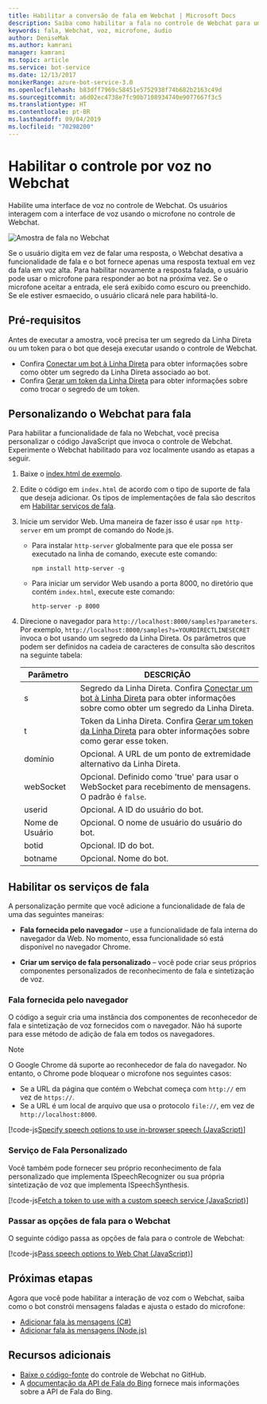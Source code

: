 ```yaml
---
title: Habilitar a conversão de fala em Webchat | Microsoft Docs
description: Saiba como habilitar a fala no controle de Webchat para um bot conectado ao canal de Webchat.
keywords: fala, Webchat, voz, microfone, áudio
author: DeniseMak
ms.author: kamrani
manager: kamrani
ms.topic: article
ms.service: bot-service
ms.date: 12/13/2017
monikerRange: azure-bot-service-3.0
ms.openlocfilehash: b83dff7969c58451e5752938f74b682b2163c49d
ms.sourcegitcommit: a6d02ec4738e7fc90b7108934740e9077667f3c5
ms.translationtype: HT
ms.contentlocale: pt-BR
ms.lasthandoff: 09/04/2019
ms.locfileid: "70298200"
---
```

# <a name="enable-speech-in-web-chat"></a>Habilitar o controle por voz no Webchat
Habilite uma interface de voz no controle de Webchat. Os usuários interagem com a interface de voz usando o microfone no controle de Webchat.

![Amostra de fala no Webchat](~/media/bot-service-channel-webchat/webchat-sample-speech.png)

Se o usuário digita em vez de falar uma resposta, o Webchat desativa a funcionalidade de fala e o bot fornece apenas uma resposta textual em vez da fala em voz alta. Para habilitar novamente a resposta falada, o usuário pode usar o microfone para responder ao bot na próxima vez. Se o microfone aceitar a entrada, ele será exibido como escuro ou preenchido. Se ele estiver esmaecido, o usuário clicará nele para habilitá-lo.

## <a name="prerequisites"></a>Pré-requisitos

  Antes de executar a amostra, você precisa ter um segredo da Linha Direta ou um token para o bot que deseja executar usando o controle de Webchat. 
  * Confira [Conectar um bot à Linha Direta](bot-service-channel-connect-directline.md) para obter informações sobre como obter um segredo da Linha Direta associado ao bot.
  * Confira [Gerar um token da Linha Direta](rest-api/bot-framework-rest-direct-line-3-0-authentication.md) para obter informações sobre como trocar o segredo de um token.

## <a name="customizing-web-chat-for-speech"></a>Personalizando o Webchat para fala
Para habilitar a funcionalidade de fala no Webchat, você precisa personalizar o código JavaScript que invoca o controle de Webchat. Experimente o Webchat habilitado para voz localmente usando as etapas a seguir.

1. Baixe o [index.html de exemplo](https://aka.ms/web-chat-speech-sample). <!-- this aka.ms link needs to be updated if the sample location changes -->
2. Edite o código em `index.html` de acordo com o tipo de suporte de fala que deseja adicionar. Os tipos de implementações de fala são descritos em [Habilitar serviços de fala](#enable-speech-services). 
3. Inicie um servidor Web. Uma maneira de fazer isso é usar `npm http-server` em um prompt de comando do Node.js.

   * Para instalar `http-server` globalmente para que ele possa ser executado na linha de comando, execute este comando:

     ```
     npm install http-server -g
     ```

   * Para iniciar um servidor Web usando a porta 8000, no diretório que contém `index.html`, execute este comando:

     ```
     http-server -p 8000
     ```
4. Direcione o navegador para `http://localhost:8000/samples?parameters`. Por exemplo, `http://localhost:8000/samples?s=YOURDIRECTLINESECRET` invoca o bot usando um segredo da Linha Direta. Os parâmetros que podem ser definidos na cadeia de caracteres de consulta são descritos na seguinte tabela:

   | Parâmetro | DESCRIÇÃO |
   |-----------|-------------|
   | s | Segredo da Linha Direta. Confira [Conectar um bot à Linha Direta](bot-service-channel-connect-directline.md) para obter informações sobre como obter um segredo da Linha Direta. |
   | t | Token da Linha Direta. Confira [Gerar um token da Linha Direta](rest-api/bot-framework-rest-direct-line-3-0-authentication.md) para obter informações sobre como gerar esse token. |
   | domínio | Opcional. A URL de um ponto de extremidade alternativo da Linha Direta.  |
   | webSocket | Opcional. Definido como 'true' para usar o WebSocket para recebimento de mensagens. O padrão é `false`. |
   | userid | Opcional. A ID do usuário do bot.  |
   | Nome de Usuário | Opcional. O nome de usuário do usuário do bot.  |
   | botid | Opcional. ID do bot. |
   | botname | Opcional. Nome do bot. |


## <a name="enable-speech-services"></a>Habilitar os serviços de fala
A personalização permite que você adicione a funcionalidade de fala de uma das seguintes maneiras:

* **Fala fornecida pelo navegador** – use a funcionalidade de fala interna do navegador da Web. No momento, essa funcionalidade só está disponível no navegador Chrome.
<!--* **Use Bing Speech service** - You can use the Bing Speech service to provide speech recognition and synthesis. This way of access speech functionality is supported by a variety of browsers. In this case, the processing is done on a server instead of on the browser.-->
* **Criar um serviço de fala personalizado** – você pode criar seus próprios componentes personalizados de reconhecimento de fala e sintetização de voz.

### <a name="browser-provided-speech"></a>Fala fornecida pelo navegador

O código a seguir cria uma instância dos componentes de reconhecedor de fala e sintetização de voz fornecidos com o navegador. Não há suporte para esse método de adição de fala em todos os navegadores. 

> [!NOTE] 
> O Google Chrome dá suporte ao reconhecedor de fala do navegador. No entanto, o Chrome pode bloquear o microfone nos seguintes casos:
> * Se a URL da página que contém o Webchat começa com `http://` em vez de `https://`.
> * Se a URL é um local de arquivo que usa o protocolo `file://`, em vez de `http://localhost:8000`.

[!code-js[Specify speech options to use in-browser speech (JavaScript)](./includes/code/bot-service-channel-connect-webchat-speech.js#BrowserSpeech)]

<!--### Bing Speech service

The following code instantiates speech recognizer and speech synthesis components that use the Bing Speech service. The recognition and generation of speech is performed on the server. This mechanism is supported in multiple browsers. 

> [!TIP]
> You can use speech recognition priming to improve your bot's speech recognition accuracy if you use the Bing Speech service. For more information, check out the [Speech Support in Bot Framework](https://blog.botframework.com/2017/06/26/Speech-To-Text) blog post.

[!code-js[Specify speech options to use the Bing Speech API (JavaScript)](./includes/code/bot-service-channel-connect-webchat-speech.js#BingSpeech)]

#### Use the Bing Speech service with a token

You also have the option to enable Cognitive Services speech recognition using a token. The token is generated in a secure back end using your API key.

The following example code shows how the token fetch is done from a secure back end to avoid exposing the API key.

[!code-js[Fetch a token to use with the Bing Speech API (JavaScript)](./includes/code/bot-service-channel-connect-webchat-speech.js#FetchToken)]
-->
### <a name="custom-speech-service"></a>Serviço de Fala Personalizado

Você também pode fornecer seu próprio reconhecimento de fala personalizado que implementa ISpeechRecognizer ou sua própria sintetização de voz que implementa ISpeechSynthesis. 

[!code-js[Fetch a token to use with a custom speech service (JavaScript)](./includes/code/bot-service-channel-connect-webchat-speech.js#CustomSpeechService)]

### <a name="pass-the-speech-options-to-web-chat"></a>Passar as opções de fala para o Webchat

O seguinte código passa as opções de fala para o controle de Webchat:

[!code-js[Pass speech options to Web Chat (JavaScript)](./includes/code/bot-service-channel-connect-webchat-speech.js#PassSpeechOptionsToWebChat)]

## <a name="next-steps"></a>Próximas etapas
Agora que você pode habilitar a interação de voz com o Webchat, saiba como o bot constrói mensagens faladas e ajusta o estado do microfone:
* [Adicionar fala às mensagens (C#)](dotnet/bot-builder-dotnet-text-to-speech.md)
* [Adicionar fala às mensagens (Node.js)](nodejs/bot-builder-nodejs-text-to-speech.md)

## <a name="additional-resources"></a>Recursos adicionais

* [Baixe o código-fonte](https://github.com/Microsoft/BotFramework-WebChat) do controle de Webchat no GitHub.
* A [documentação da API de Fala do Bing](https://docs.microsoft.com/azure/cognitive-services/speech/home) fornece mais informações sobre a API de Fala do Bing.

